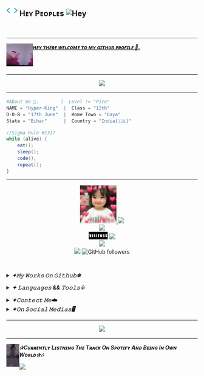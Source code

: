 <p align="left" style="font-size:20px;">
    <b><img src="https://github.com/ItsmeHyper13/ItsmeHyper13/blob/SparkelAD1317/SparkelAD/htmlanime.webp" height="30px">
      Hᴇʏ Pᴇᴏᴘʟᴇs
    <img src="https://media.giphy.com/media/hvRJCLFzcasrR4ia7z/giphy.gif" height="20px" alt="Hey">
    </b> 
</p><br>



----



<p>
    <img src="https://github.com/ItsmeHyper13/ItsmeHyper13/blob/SparkelAD1317/SparkelAD/itsme.gif" alt="its gif" height="60px" width="70px" align="left">
    <b>
        <i>
            <u align="right">
            ʜᴇʏ ᴛʜᴇʀᴇ ᴡᴇʟᴄᴏᴍᴇ ᴛᴏ ᴍʏ ɢɪᴛʜᴜʙ ᴘʀᴏғɪʟᴇ 🌺.
            </u>
        </i>
    </b>
</p><br><br>




----




<p align="center">
<img src="https://readme-typing-svg.herokuapp.com?font=&size=14&duration=2000&color=00B348&multiline=true&height=120&lines=A+Noob+Dev+From+India+%E2%98%81%EF%B8%8F.;%C2%BB%C2%BB%C2%BB%C2%BB%C2%BB%C2%BB%C2%BB%C2%BB%C2%BB;My+Favourite+Languages+%F0%9F%8C%BA;%C2%BB%C2%BB%C2%BB%C2%BB%C2%BB%C2%BB%C2%BB%C2%BB%C2%BB;HTML-%5BPro%E2%9D%A4%EF%B8%8F%5D%2C+CSS-%5BAdv%F0%9F%92%A1%5D;Python-%5BNoob%5D+.....">
</p>


----


```python
#About me 🌺.        |  Level != "Piro"
NAME = "Hyper-King"  |  Class = "12th"
D-O-B = "17th June"  |  Home Town = "Gaya"
State = "Bihar"      |  Country = "India[🇮🇳]"

```
```java
//Sigma Rule #1317
while (alive) {
    eat();
    sleep();
    code();
    repeat();
}
```



----



<p align="center">
<a href="https://t.me/ShiningOff"><img src="https://github.com/ItsmeHyper13/ItsmeHyper13/blob/SparkelAD1317/SparkelAD/Aww.jpg" height="100px"> <img src="https://telegra.ph/file/02d105a51c5f664d2b2cb.jpg" height="100px"></a><br>
<a href="https://github.com/ItsmeHyper13"><img src="https://img.shields.io/badge/My_GitHub_Profile-100000?style=for-the-badge&logo=github&logoColor=white"></a><br>
<IMG SRC="https://github.com/ItsmeHyper13/ItsmeHyper13/blob/SparkelAD1317/SparkelAD/Visitors.png" height="20px"> <a href="https://t.me/HYPER_AD13"><img src="https://img.shields.io/badge/Hyper-000000?style=for-the-badge&logo=hyper&logoColor=green" height="20px"></a><br>
<IMG SRC="https://komarev.com/ghpvc/?username=ItsmeHyper13&color=brightgreen&label=PROFILE+VIEWS"><br>
<IMG Src="https://hits.seeyoufarm.com/api/count/incr/badge.svg?url=https%3A%2F%2Fgithub.com%2FItsmeHyper131212%2Fhit-counter">
<img alt="GitHub followers" src="https://img.shields.io/github/followers/ItsmeHyper13?color=black&label=Followers&logo=Hyper-AD&logoColor=green&style=social">
</p><br>
<p align="left">
    <details>
        <summary>
            <b><i>✦𝙼𝚢 𝚆𝚘𝚛𝚔𝚜 𝙾𝚗 𝙶𝚒𝚝𝚑𝚞𝚋❄︎</i></b>
        </summary>
    <details>
        <!-- analysis -->
        <summary>
            <p align='center'><b><i>▸ Mʏ Gɪᴛʜᴜʙ Aɴᴀʟɪsɪs᪥</i></b></p>
        </summary>
     <img src="https://github-readme-stats.vercel.app/api?username=ItsmeHyper13&&show_icons=true&title_color=0BEB28&icon_color=EF070B&text_color=daf7dc&bg_color=151515" alt="My GitHub Stats">
     <img src="https://github-readme-stats.vercel.app/api?username=ItsmeHyper13&count_private=true&show_icons=true&theme=chartreuse-dark&custom_title=What%27s+the+craic?&include_all_commits=true&hide_border=true&bg_color=000000" alt="lol">
     <img src="https://github-readme-streak-stats.herokuapp.com/?user=ItsmeHyper13&theme=chartreuse-dark&hide_border=True&bg_color=000000" alt="lol">
    </details>
    <details>
        <summary>
            <b>
                <i>
                   <p align='center'>▸ Mʏ Gɪᴛʜᴜʙ Sᴛᴀᴛs❀</p>
                </i>
            </b>
        </summary>
        <img src="https://github-readme-stats.vercel.app/api/top-langs/?username=ItsmeHyper13&theme=blue-green" alt="Lang Anlysis"><br>      
        <img src="https://github-profile-summary-cards.vercel.app/api/cards/profile-details?username=ItsmeHyper13&theme=vue" alt="Anylisis">
    </details>
    <details>
        <summary>
            <p align='center'><b><i>▸ Mʏ Gɪᴛʜᴜʙ Tᴏᴘʜʏ Sᴛᴀᴛs𑁍</i></b></p>
        </summary>
        <img src="https://github-profile-trophy.vercel.app/?username=ItsmeHyper13&row=3&column=3" alt="Github Trophy Stats">
    </details>
</details>
</p>
<p align="left">
  <details>
        <summary>
            <b><i>✦ 𝙻𝚊𝚗𝚐𝚞𝚊𝚐𝚎𝚜 && 𝚃𝚘𝚘𝚕𝚜♧︎︎︎</i></b>
        </summary>
        <details>
            <summary>
                <b>
                    <i>
                       <p align='center'>▸ Lᴀɴɢᴜᴀɢᴇs Wʜɪᴄʜ I Kɴᴏᴡ Aʙᴏᴜᴛ♲︎︎︎</p>
                    </i>
                </b>
            </summary>
            <a href="https://en.wikipedia.org/wiki/HTML?wprov=sfla1">
            <img src="https://img.shields.io/badge/html5-070719?style=for-the-badge&logo=html5&logoColor=orange" alt="html"></a>
            <a href="https://en.wikipedia.org/wiki/CSS?wprov=sfla1"><img src="https://img.shields.io/badge/CSS-070719?&style=for-the-badge&logo=css3&logoColor=blue" alt="Css"></a>
            <a href="https://en.wikipedia.org/wiki/JavaScript?wprov=sfla1"><img src="https://img.shields.io/badge/JavaScript-070719?style=for-the-badge&logo=javascript&logoColor=F7DF1E" alt="Javascript"></a>
            <br>
            <a href="https://python.org/"><img src="https://img.shields.io/badge/Python-070719?style=for-the-badge&logo=python&logoColor=blue" alt="Python"></a>
            <a href="https://docs.microsoft.com/en-us/dotnet/csharp/"><img src="https://img.shields.io/badge/C%23-070719?style=for-the-badge&logo=c-sharp&logoColor=green" alt="c#"></a>
            <a href="https://nodejs.org/en/"><img src="https://img.shields.io/badge/Node.js-070719?style=for-the-badge&logo=node.js&logoColor=43853D" alt="Nord.js"></a>
            <a href="https://g.co/kgs/28485P"><img src="https://img.shields.io/badge/C-070719?style=for-the-badge&logo=c&logoColor=00599C" alt="C language"></a>
            <br>
            <a href="https://g.co/kgs/pYf2Nz"><img src="https://img.shields.io/badge/C%2B%2B-070719?style=for-the-badge&logo=c%2B%2B&logoColor=00599C" alt="C++"></a>
            <a href="https://www.php.net/"><img src="https://img.shields.io/badge/PHP-070719?style=for-the-badge&logo=php&logoColor=777BB4" alt="PHP"></a>
            <a href="https://www.java.com/en/"><img src="https://img.shields.io/badge/Java-070719?style=for-the-badge&logo=java&logoColor=ED8B00" alt="Java"></a>
            <a href="https://www.typescriptlang.org/"><img src="https://img.shields.io/badge/TypeScript-070719?style=for-the-badge&logo=typescript&logoColor=007ACC" alt="TypeScript"></a>
            <br>
            <a href="https://en.wikipedia.org/wiki/Markdown?wprov=sfla1"><img src="https://img.shields.io/badge/Markdown-000000?style=for-the-badge&logo=markdown&logoColor=white" alt="MarkDown"></a>
            <a href="https://www.mysql.com/"><img src="https://img.shields.io/badge/MySQL-00000F?style=for-the-badge&logo=mysql&logoColor=white" alt="Mysql"></a>
            <a href="https://flask.palletsprojects.com/en/2.1.x/"><img src="https://img.shields.io/badge/Flask-000000?style=for-the-badge&logo=flask&logoColor=white" alt="Flask"></a>
            <a href="https://www.postgresql.org/"><img src="https://img.shields.io/badge/PostgreSQL-070719?style=for-the-badge&logo=postgresql&logoColor=316192" alt="PostgreSql"></a>
            <a href="https://www.mongodb.com/"><img src="https://img.shields.io/badge/MongoDB-070719?style=for-the-badge&logo=mongodb&logoColor=4EA94B" alt="MonGoDb"></a>
            <a href="https://www.netlify.com/"><img src="https://img.shields.io/badge/Netlify-070719?style=for-the-badge&logo=netlify&logoColor=00C7B7" alt="NetlyFy"></a>
            <br>
            <a href="https://docs.nxlog.co/userguide/integrate/powershell.html?gclid=Cj0KCQjwspKUBhCvARIsAB2IYuvwPy1donCMIkzYGtve8p5IHEaeFSA_CaNA01LAEr8o2WTIVbawdQcaAnJoEALw_wcB"><img src="https://img.shields.io/badge/Powershell-070719?style=for-the-badge&logo=powershell&logoColor=2CA5E0" alt="PowerShell"></a>
            <a href="https://www.microsoft.com/en-in"><img src="https://img.shields.io/badge/Microsoft-070719?style=for-the-badge&logo=microsoft&logoColor=666666" alt="Microsoft"></a>
            <a href="https://www.linux.org/">
                <img src="https://img.shields.io/badge/linux-070719?style=for-the-badge&logo=linux&logoColor=yellow" alt="">
            </a>
            <a href="https://g.co/kgs/mUBykY"><img src="https://img.shields.io/badge/Microsoft_Word-070719?style=for-the-badge&logo=microsoft-word&logoColor=2B579A" alt="MicroSoft Words"></a>
            <a href="https://www.office.com/"><img src="https://img.shields.io/badge/Microsoft_Office-070719?style=for-the-badge&logo=microsoft-office&logoColor=D83B01" alt="Office"></a>
            <br>
            <a href="https://www.heroku.com/"><img src="https://img.shields.io/badge/Heroku-070719?style=for-the-badge&logo=heroku&logoColor=430098" alt="Heroku"></a>
            <a href="https://git-scm.com/"><img src="https://img.shields.io/badge/Git-070719?style=for-the-badge&logo=git&logoColor=orange" alt="Git"></a>
            <a href="https://www.djangoproject.com/"><img src="https://img.shields.io/badge/Django-070719?style=for-the-badge&logo=django&logoColor=092E20" alt="Django"></a>
            <a href="https://reactjs.org/"><img src="https://img.shields.io/badge/React-070719?style=for-the-badge&logo=react&logoColor=61DAFB" alt="ReactJs"></a>
            <a href="https://en.wikipedia.org/wiki/List_of_programming_languages?wprov=sfla1"><img src="https://img.shields.io/badge/More_Programming_Languages☯︎-070719?style=for-the-badge&logo=ok&logoColor=61DAFB" alt="ʟᴏʟ"></a>
        </details>   
   <details>
            <summary>
                <b>
                    <i>
                       <p align='center'>▸ Lᴀɴɢᴜᴀɢᴇs Wʜɪᴄʜ I Usᴇ & Kɴᴏᴡ Wɪᴅᴇʟʏ</p>
                    </i>
                </b>
            </summary>
            <a href="https://www.heroku.com/"><img src="https://img.shields.io/badge/Heroku-070719?style=for-the-badge&logo=heroku&logoColor=430098" alt="Heroku"></a>
            <a href="https://en.wikipedia.org/wiki/Markdown?wprov=sfla1"><img src="https://img.shields.io/badge/Markdown-000000?style=for-the-badge&logo=markdown&logoColor=white" alt="MarkDown"></a>
            <a href="https://python.org/"><img src="https://img.shields.io/badge/Python-070719?style=for-the-badge&logo=python&logoColor=blue" alt="Python"></a>
            <a href="https://en.wikipedia.org/wiki/HTML?wprov=sfla1">
            <img src="https://img.shields.io/badge/html5-070719?style=for-the-badge&logo=html5&logoColor=orange" alt="html"></a>
            <a href="https://en.wikipedia.org/wiki/CSS?wprov=sfla1"><img src="https://img.shields.io/badge/CSS-070719?&style=for-the-badge&logo=css3&logoColor=blue" alt="Css"></a>
            <a href="https://pyrogram.org"><img src="https://img.shields.io/badge/Pyrogram-070719?style=for-the-badge&logo=pyrogram&logoColor=61DAFB" alt="Pyrogram"></a>
            <a href="https://docs.telethon.dev/en/stable/"><img src="https://img.shields.io/badge/Telethon-092E20?style=for-the-badge&logo=telethon&logoColor=white" alt="Telethon"></a>
       </details>
     <details>
            <summary><p align='center'>
                <b>
                    <i>
                  ▸ Tᴏᴏʟs Wʜɪᴄʜ I Usᴇ𖣔
                    </i>
                </b></p>
            </summary>
            <img src="https://img.shields.io/badge/pycharm-143?style=for-the-badge&logo=pycharm&logoColor=black&color=black&labelColor=green" alt="pycharm">
            <img src="https://img.shields.io/badge/VS%20Code-070719.svg?style=for-the-badge&logo=visual-studio-code&logoColor=0078d7" alt="vs code">
            <img src="https://img.shields.io/badge/Pydroid3-070719?style=for-the-badge&logo=pydroid&logoColor=666666" alt="pydroid">
            <img src="https://img.shields.io/badge/Visual%20Studio-070719.svg?style=for-the-badge&logo=visual-studio&logoColor=5C2D91" alt="vs">
            <img src="https://img.shields.io/badge/Xcode-070719?style=for-the-badge&logo=Xcode&logoColor=007ACC" alt="xcode">
            <img src="https://img.shields.io/badge/Replit-070719?style=for-the-badge&logo=Replit&logoColor=white" alt="replit">
        </details>
      <details>
            <summary><p align='center'>
                <b>
                    <i>
             ▸ Sɪᴛᴇs Wʜɪᴄʜ ɪ Sᴜʀғ Mᴏsᴛ☕︎
                    </i>
                </b></p>
            </summary>
           <a href="https://stackoverflow.com/"><img src="https://img.shields.io/badge/StackOverFlow-070719?style=for-the-badge&logo=stackoverflow&logoColor=orange" alt="StackOverflow"></a>
           <a href="https://developer.mozilla.org/en-US/docs/Web/HTML/Element"><img src="https://img.shields.io/badge/Mdn_Refrences-070719?style=for-the-badge&logo=mdn-reference&logoColor=666666" alt=""></a>
           <a href="https://www.github.com/"><img src="https://img.shields.io/badge/Github-070719?style=for-the-badge&logo=github&logoColor=white" alt="Github"></a>
           <a href="https://carbon.now.sh/"><img src="https://img.shields.io/badge/Carbon.sh-070719?style=for-the-badge&logo=carbon&logoColor=666666" alt="Carbon"></a>
           <a href="https://about.gitlab.com/"><img src="https://img.shields.io/badge/Gitlab-070719?style=for-the-badge&logo=gitlab&logoColor=666666" alt="Gitlab"></a>
           <a href="https://www.w3schools.com/"><img src="https://img.shields.io/badge/W3School-070719?style=for-the-badge&logo=w3school&logoColor=666666" alt="w3school"></a>
           <a href="https://dev.to/"><img src="https://img.shields.io/badge/Dev.To-070719?style=for-the-badge&logo=devdotto&logoColor=white" alt="devto"></a>
           <a href="https://www.toptal.com/"><img src="https://img.shields.io/badge/Toptal-070719?style=for-the-badge&logo=toptal&logoColor=blue" alt="Toptal"></a>
           <a href="https://www.freecodecamp.org/"><img src="https://img.shields.io/badge/CodeCamp-070719?style=for-the-badge&logo=freecodecamp&logoColor=yellow" alt="codecamp"></a>
           <a href="https://docs.telethon.dev/"><img src="https://img.shields.io/badge/TeleThon_docs-070719?style=for-the-badge&logo=telethon&logoColor=666666" alt="Telethon Docs"></a>
           <a href="https://replit.com/~"><img src="https://img.shields.io/badge/ReplIt-070719?style=for-the-badge&logo=replit&logoColor=666666" alt=""></a>
           <a href="https://docs.pyrogram.org/"><img src="https://img.shields.io/badge/Pyrogram_Docs-070719?style=for-the-badge&logo=pyrogram&logoColor=666666" alt="Pyrogram"></a>
           <a href="https://pytba.readthedocs.org/"><img src="https://img.shields.io/badge/pyTelegramBotAPI-070719?style=for-the-badge&logo=pytelegrambotapi&logoColor=666666" alt=""></a>
     </details>
 </details>
</p>
<p>
    <details>
        <summary>
            <b><i>✦𝙲𝚘𝚗𝚝𝚎𝚌𝚝 𝙼𝚎☁️</i></b>
        </summary>
        <p align="center">
        <b><i>✦𝚈𝚘𝚞 𝙲𝚊𝚗 𝙲𝚘𝚗𝚝𝚎𝚌𝚝 𝙼𝚎 𝙰𝚝 𝙷𝚎𝚛𝚎☁️</i></b></p><br>
        <a href="mailto:itsmehyper1706@gmail.com"><img src="https://img.shields.io/badge/Gmail.com-black?style=for-the-badge&logo=gmail&logoColor=red" alt="Gmail"></a>
        <a href="https://t.me/HYPER_AD13"><img src="https://img.shields.io/badge/TeleGram-black?style=for-the-badge&logo=telegram&logoColor=blue" alt="Tg"></a>
        <a href="https://t.me/SILENT_DEVS"><img src="https://img.shields.io/badge/Emergency_contect-black?style=for-the-badge&logo=telegram&logoColor=blue" alt="tgid"></a>
        <a href="https://wa.me/17054828328?text=Hey👋"><img src="https://img.shields.io/badge/Whatsapp-black?style=for-the-badge&logo=whatsapp&logoColor=green" alt="whatsapp"></a>
    </details>
   <details>
       <summary>
           <b>
               <i>
                  ✦𝙾𝚗 𝚂𝚘𝚌𝚒𝚊𝚕 𝙼𝚎𝚍𝚒𝚊𝚜🖥️
               </i>
           </b>
       </summary>
       <p align="center"><b>
               <i>
                  ✦𝚂𝚘𝚌𝚒𝚊𝚕 𝙼𝚎𝚍𝚒𝚊𝚜 𝚆𝚑𝚒𝚌𝚑 𝙸 𝚄𝚜𝚎☁︎.
               </i>
           </b></p><br>
       <a href="https://twitter.com/ItsMe_HYPER?t=VX6H0DD_QQMxXuZu64HdDg&s=09"><img src="https://img.shields.io/badge/Twitter-black?style=for-the-badge&logo=twitter&logoColor=blue" alt="Twitter"></a>
       <a href="https://www.reddit.com/u/HYPERAD17?utm_medium=android_app&utm_source=share"><img src="https://img.shields.io/badge/Reddit-black?style=for-the-badge&logo=reddit&logoColor=red" alt=""></a>
   <a href="https://www.instagram.com/itsmehyper13"><img src="https://img.shields.io/badge/Instagram-black?style=for-the-badge&logo=instagram&logoColor=orange" alt="Instagram"></a>
   <a href="https://medium.com/@chikukr1706"><img src="https://img.shields.io/badge/Medium-black?style=for-the-badge&logo=medium&logoColor=white" alt="Medium"></a>
   <a href="https://dev.to/itsme_hyper"><img src="https://img.shields.io/badge/Dev-black?style=for-the-badge&logo=devdotto&logoColor=white" alt="Dev.to"></a>
   <a href="https://github.com/ItsmeHyper13"><img src="https://img.shields.io/badge/GitHub-100000?style=for-the-badge&logo=github&logoColor=white" alt="Github"></a>
   <a href="https://gitlab.com/HYPER-AD17"><img src="https://img.shields.io/badge/GitLab-black?style=for-the-badge&logo=gitlab&logoColor=red" alt="GITLAB"></a>
   </details>
</p>




----





<p align="center">
<a href="https://t.me/DEVX_OWNER"><Img src="https://metrics.lecoq.io/ItsmeHyper13?template=classic&isocalendar=1&languages=1&stars=1&followup=1&people=1&activity=1&achievements=1&lines=1&repositories=1&introduction=1&base.indepth=false&reposi"></A>
</P>



----


<p>
<img src="https://github.com/ItsmeHyper13/ItsmeHyper13/blob/SparkelAD1317/SparkelAD/dance.gif" align="left" height="60px"><b><i>✰Cᴜʀʀᴇɴᴛʟʏ Lɪsᴛɴɪɴɢ Tʜᴇ Tʀᴀᴄᴋ Oɴ Sᴘᴏᴛɪғʏ Aɴᴅ Bᴇɪɴɢ Iɴ Oᴡɴ Wᴏʀʟᴅ✰🎶</i></b>
</p>
<p>
<img src="https://itstommi.vercel.app/api?theme=dark&spin=true&scan=true&rainbow=true">
</p>
